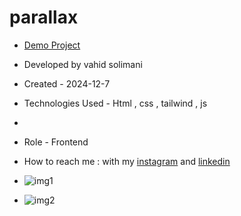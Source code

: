 # parallax
- [Demo Project](https://vahidsolimani.github.io/parallax/)

- Developed by vahid solimani

- Created - 2024-12-7

- Technologies Used - Html , css , tailwind , js
- 
- Role - Frontend

- How to reach me : with my [instagram](https://instagram.com/vahidsolimani.dev) and [linkedin](https://www.linkedin.com/in/vahid-solimani-33403a333?utm_source=share&utm_campaign=share_via&utm_content=profile&utm_medium=android_app)
- 
  ![img1](https://github.com/user-attachments/assets/64478a98-ff7c-498b-97ab-99bbf72fd128)
- ![img2](https://github.com/user-attachments/assets/6310e45b-b232-47c8-916c-18c58ee54a1d)


